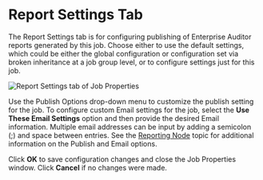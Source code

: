 # Report Settings Tab

The Report Settings tab is for configuring publishing of Enterprise Auditor reports generated by
this job. Choose either to use the default settings, which could be either the global configuration
or configuration set via broken inheritance at a job group level, or to configure settings just for
this job.

![Report Settings tab of Job Properties](/img/versioned_docs/accessanalyzer_11.6/accessanalyzer/admin/jobs/job/properties/reportsettings.webp)

Use the Publish Options drop-down menu to customize the publish setting for the job. To configure
custom Email settings for the job, select the **Use These Email Settings** option and then provide
the desired Email information. Multiple email addresses can be input by adding a semicolon (;) and
space between entries. See the
[Reporting Node](/docs/accessanalyzer/11.6/admin/jobs/group/reporting.md)
topic for additional information on the Publish and Email options.

Click **OK** to save configuration changes and close the Job Properties window. Click **Cancel** if
no changes were made.
